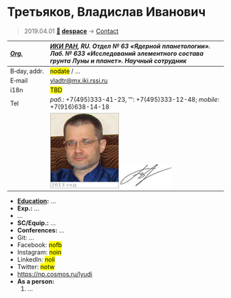 # Третьяков, Владислав Иванович
> 2019.04.01 **[🚀](../index/index.md) [despace](index.md)** → [Contact](contact.md)

|*[Org.](contact.md)*|*[ИКИ РАН](zz_iki_ras.md), RU. Отдел № 63 «Ядерной планетологии». Лаб. № 633 «Исследований элементного состава грунта Луны и планет». Научный сотрудник*|
|:--|:--|
|B‑day, addr.|<mark>nodate</mark> / …|
|E‑mail|<vladtr@mx.iki.rssi.ru>|
|i18n|<mark>TBD</mark>|
|Tel|*раб.:* +7(495)333-41-23, ℻: +7(495)333-12-48; *mobile:* +7(916)638-14-18|
||![](f/contact/t/tretyakov1_photo.jpg) [![](f/contact/t/tretyakov1_sign_thumb.jpg)](f/contact/t/tretyakov1_sign.png)|

   - **[Education](edu.md):** …
   - **Exp.:** …
   - …
   - **SC/Equip.:** …
   - **Conferences:** …
   - Git: …
   - Facebook: <mark>nofb</mark>
   - Instagram: <mark>noin</mark>
   - LinkedIn: <mark>noli</mark>
   - Twitter: <mark>notw</mark>
   - <https://np.cosmos.ru/lyudi>
   - **As a person:**
      1. …
